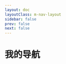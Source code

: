 ```yaml
---
layout: doc
layoutClass: m-nav-layout
sidebar: false
prev: false
next: false
---
```


<style src="/.vitepress/theme/style/nav.scss"></style>

<script setup>
import { NAV_DATA } from '/.vitepress/theme/utils/data'
</script>

# 我的导航

<MNavLinks v-for="{title, items} in NAV_DATA" :title="title" :items="items"/>
